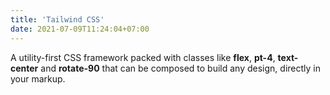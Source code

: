 ```yaml
---
title: 'Tailwind CSS'
date: 2021-07-09T11:24:04+07:00
---
```


A utility-first CSS framework packed with classes like **flex**, **pt-4**, **text-center** and **rotate-90** that can be composed to build any design, directly in your markup.
